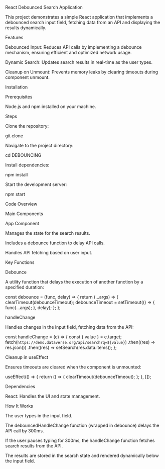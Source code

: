 React Debounced Search Application

This project demonstrates a simple React application that implements a debounced search input field, fetching data from an API and displaying the results dynamically.

Features

Debounced Input: Reduces API calls by implementing a debounce mechanism, ensuring efficient and optimized network usage.

Dynamic Search: Updates search results in real-time as the user types.

Cleanup on Unmount: Prevents memory leaks by clearing timeouts during component unmount.

Installation

Prerequisites

Node.js and npm installed on your machine.

Steps

Clone the repository:

git clone <repository-url>

Navigate to the project directory:

cd DEBOUNCING

Install dependencies:

npm install

Start the development server:

npm start

Code Overview

Main Components

App Component

Manages the state for the search results.

Includes a debounce function to delay API calls.

Handles API fetching based on user input.

Key Functions

Debounce

A utility function that delays the execution of another function by a specified duration:

const debounce = (func, delay) => {
  return (...args) => {
    clearTimeout(debounceTimeout);
    debounceTimeout = setTimeout(() => {
      func(...args);
    }, delay);
  };
};

handleChange

Handles changes in the input field, fetching data from the API:

const handleChange = (e) => {
  const { value } = e.target;
  fetch(`https://demo.dataverse.org/api/search?q=${value}`)
    .then((res) => res.json())
    .then((res) => setSearch(res.data.items));
};

Cleanup in useEffect

Ensures timeouts are cleared when the component is unmounted:

useEffect(() => {
  return () => {
    clearTimeout(debounceTimeout);
  };
}, []);

Dependencies

React: Handles the UI and state management.

How It Works

The user types in the input field.

The debouncedHandleChange function (wrapped in debounce) delays the API call by 300ms.

If the user pauses typing for 300ms, the handleChange function fetches search results from the API.

The results are stored in the search state and rendered dynamically below the input field.
